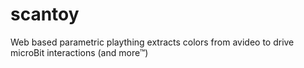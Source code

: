 # scantoy
Web based parametric plaything extracts colors from avideo to drive microBit interactions (and more™)
